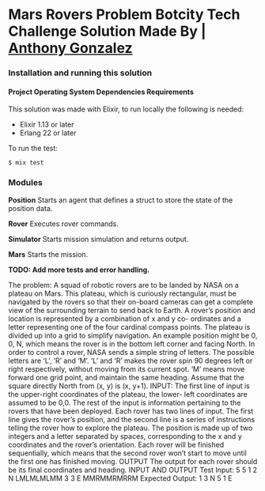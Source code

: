 # Mars Rovers Problem Botcity Tech Challenge Solution Made By | [Anthony Gonzalez](https://elixirprogrammer.com "elixirprogrammer.com")

### Installation and running this solution

#### Project Operating System Dependencies Requirements

This solution was made with Elixir, to run locally the following is needed:

* Elixir 1.13 or later
* Erlang 22 or later

To run the test:

`$ mix test`

### Modules

**Position** 
Starts an agent that defines a struct to store the state of the position data.

**Rover** 
Executes rover commands.

**Simulator** 
Starts mission simulation and returns output.

**Mars** 
Starts the mission.



**TODO: Add more tests and error handling.**



The problem:
A squad of robotic rovers are to be landed by NASA on a plateau on Mars. This plateau,
which is curiously rectangular, must be navigated by the rovers so that their on-board
cameras can get a complete view of the surrounding terrain to send back to Earth. A rover’s
position and location is represented by a combination of x and y co- ordinates and a letter
representing one of the four cardinal compass points. The plateau is divided up into a grid to
simplify navigation. An example position might be 0, 0, N, which means the rover is in the
bottom left corner and facing North. In order to control a rover, NASA sends a simple string
of letters.
The possible letters are ‘L’, ‘R’ and ‘M’. ‘L’ and ‘R’ makes the rover spin 90 degrees left or
right respectively, without moving from its current spot. ‘M’ means move forward one grid
point, and maintain the same heading.
Assume that the square directly North from (x, y) is (x, y+1).
INPUT:
The first line of input is the upper-right coordinates of the plateau, the lower- left coordinates
are assumed to be 0,0. The rest of the input is information pertaining to the rovers that have
been deployed. Each rover has two lines of input. The first line gives the rover’s position,
and the second line is a series of instructions telling the rover how to explore the plateau.
The position is made up of two integers and a letter separated by spaces, corresponding to
the x and y coordinates and the rover’s orientation.
Each rover will be finished sequentially, which means that the second rover won’t start to
move until the first one has finished moving.
OUTPUT
The output for each rover should be its final coordinates and heading.
INPUT AND OUTPUT
Test Input:
5 5
1 2 N
LMLMLMLMM
3 3 E
MMRMMRMRRM
Expected Output:
1 3 N
5 1 E